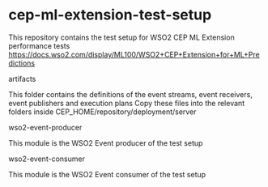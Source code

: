 # cep-ml-extension-test-setup

This repository contains the test setup for WSO2 CEP ML Extension performance tests
https://docs.wso2.com/display/ML100/WSO2+CEP+Extension+for+ML+Predictions

artifacts

This folder contains the definitions of the event streams, event receivers, event publishers and execution plans
Copy these files into the relevant folders inside CEP_HOME/repository/deployment/server

wso2-event-producer

This module is the WSO2 Event producer of the test setup

wso2-event-consumer

This module is the WSO2 Event consumer of the test setup
